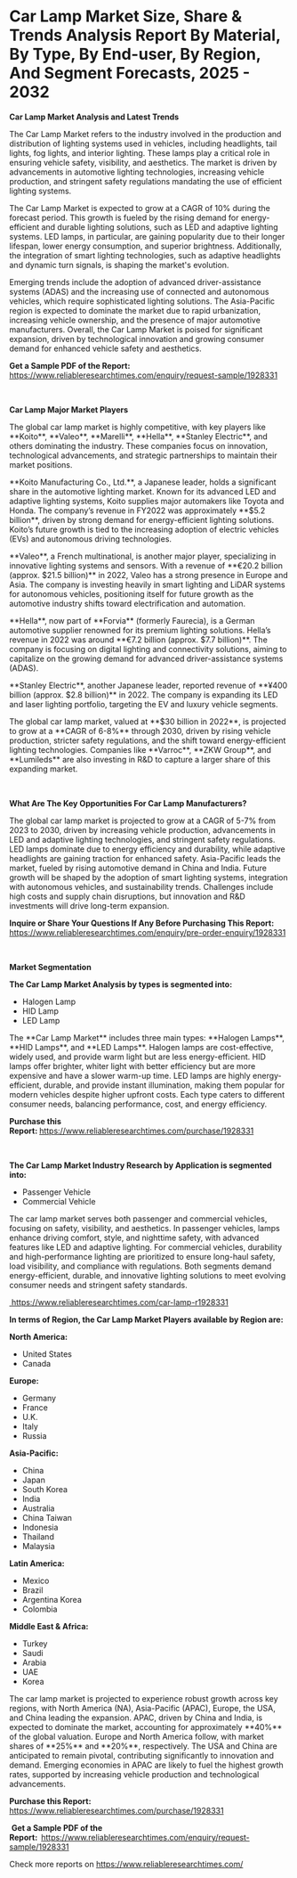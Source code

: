 <p><h1>Car Lamp Market Size, Share & Trends Analysis Report By Material, By Type, By End-user, By Region, And Segment Forecasts, 2025 - 2032</h1></p><p><strong>Car Lamp Market Analysis and Latest Trends</strong></p>
<p><p>The Car Lamp Market refers to the industry involved in the production and distribution of lighting systems used in vehicles, including headlights, tail lights, fog lights, and interior lighting. These lamps play a critical role in ensuring vehicle safety, visibility, and aesthetics. The market is driven by advancements in automotive lighting technologies, increasing vehicle production, and stringent safety regulations mandating the use of efficient lighting systems.</p><p>The Car Lamp Market is expected to grow at a CAGR of 10% during the forecast period. This growth is fueled by the rising demand for energy-efficient and durable lighting solutions, such as LED and adaptive lighting systems. LED lamps, in particular, are gaining popularity due to their longer lifespan, lower energy consumption, and superior brightness. Additionally, the integration of smart lighting technologies, such as adaptive headlights and dynamic turn signals, is shaping the market's evolution.</p><p>Emerging trends include the adoption of advanced driver-assistance systems (ADAS) and the increasing use of connected and autonomous vehicles, which require sophisticated lighting solutions. The Asia-Pacific region is expected to dominate the market due to rapid urbanization, increasing vehicle ownership, and the presence of major automotive manufacturers. Overall, the Car Lamp Market is poised for significant expansion, driven by technological innovation and growing consumer demand for enhanced vehicle safety and aesthetics.</p></p>
<p><strong>Get a Sample PDF of the Report:&nbsp;</strong> <a href="https://www.reliableresearchtimes.com/enquiry/request-sample/1928331?utm_campaign=2007&utm_medium=2&utm_source=Github&utm_content=ia&utm_term=23012025&utm_id=car-lamp">https://www.reliableresearchtimes.com/enquiry/request-sample/1928331</a></p>
<p>&nbsp;</p>
<p><strong>Car Lamp Major Market Players</strong></p>
<p><p>The global car lamp market is highly competitive, with key players like **Koito**, **Valeo**, **Marelli**, **Hella**, **Stanley Electric**, and others dominating the industry. These companies focus on innovation, technological advancements, and strategic partnerships to maintain their market positions.</p><p>**Koito Manufacturing Co., Ltd.**, a Japanese leader, holds a significant share in the automotive lighting market. Known for its advanced LED and adaptive lighting systems, Koito supplies major automakers like Toyota and Honda. The company’s revenue in FY2022 was approximately **$5.2 billion**, driven by strong demand for energy-efficient lighting solutions. Koito’s future growth is tied to the increasing adoption of electric vehicles (EVs) and autonomous driving technologies.</p><p>**Valeo**, a French multinational, is another major player, specializing in innovative lighting systems and sensors. With a revenue of **€20.2 billion (approx. $21.5 billion)** in 2022, Valeo has a strong presence in Europe and Asia. The company is investing heavily in smart lighting and LiDAR systems for autonomous vehicles, positioning itself for future growth as the automotive industry shifts toward electrification and automation.</p><p>**Hella**, now part of **Forvia** (formerly Faurecia), is a German automotive supplier renowned for its premium lighting solutions. Hella’s revenue in 2022 was around **€7.2 billion (approx. $7.7 billion)**. The company is focusing on digital lighting and connectivity solutions, aiming to capitalize on the growing demand for advanced driver-assistance systems (ADAS).</p><p>**Stanley Electric**, another Japanese leader, reported revenue of **¥400 billion (approx. $2.8 billion)** in 2022. The company is expanding its LED and laser lighting portfolio, targeting the EV and luxury vehicle segments.</p><p>The global car lamp market, valued at **$30 billion in 2022**, is projected to grow at a **CAGR of 6-8%** through 2030, driven by rising vehicle production, stricter safety regulations, and the shift toward energy-efficient lighting technologies. Companies like **Varroc**, **ZKW Group**, and **Lumileds** are also investing in R&D to capture a larger share of this expanding market.</p></p>
<p>&nbsp;</p>
<p><strong>What Are The Key Opportunities For Car Lamp Manufacturers?</strong></p>
<p><p>The global car lamp market is projected to grow at a CAGR of 5-7% from 2023 to 2030, driven by increasing vehicle production, advancements in LED and adaptive lighting technologies, and stringent safety regulations. LED lamps dominate due to energy efficiency and durability, while adaptive headlights are gaining traction for enhanced safety. Asia-Pacific leads the market, fueled by rising automotive demand in China and India. Future growth will be shaped by the adoption of smart lighting systems, integration with autonomous vehicles, and sustainability trends. Challenges include high costs and supply chain disruptions, but innovation and R&D investments will drive long-term expansion.</p></p>
<p><strong>Inquire or Share Your Questions If Any Before Purchasing This Report:</strong> <a href="https://www.reliableresearchtimes.com/enquiry/pre-order-enquiry/1928331?utm_campaign=2007&utm_medium=2&utm_source=Github&utm_content=ia&utm_term=23012025&utm_id=car-lamp">https://www.reliableresearchtimes.com/enquiry/pre-order-enquiry/1928331</a></p>
<p>&nbsp;</p>
<p><strong>Market Segmentation</strong></p>
<p><strong>The Car Lamp Market Analysis by types is segmented into:</strong></p>
<p><ul><li>Halogen Lamp</li><li>HID Lamp</li><li>LED Lamp</li></ul></p>
<p><p>The **Car Lamp Market** includes three main types: **Halogen Lamps**, **HID Lamps**, and **LED Lamps**. Halogen lamps are cost-effective, widely used, and provide warm light but are less energy-efficient. HID lamps offer brighter, whiter light with better efficiency but are more expensive and have a slower warm-up time. LED lamps are highly energy-efficient, durable, and provide instant illumination, making them popular for modern vehicles despite higher upfront costs. Each type caters to different consumer needs, balancing performance, cost, and energy efficiency.</p></p>
<p><strong>Purchase this Report:&nbsp;</strong><a href="https://www.reliableresearchtimes.com/purchase/1928331?utm_campaign=2007&utm_medium=2&utm_source=Github&utm_content=ia&utm_term=23012025&utm_id=car-lamp">https://www.reliableresearchtimes.com/purchase/1928331</a></p>
<p>&nbsp;</p>
<p><strong>The Car Lamp Market Industry Research by Application is segmented into:</strong></p>
<p><ul><li>Passenger Vehicle</li><li>Commercial Vehicle</li></ul></p>
<p><p>The car lamp market serves both passenger and commercial vehicles, focusing on safety, visibility, and aesthetics. In passenger vehicles, lamps enhance driving comfort, style, and nighttime safety, with advanced features like LED and adaptive lighting. For commercial vehicles, durability and high-performance lighting are prioritized to ensure long-haul safety, load visibility, and compliance with regulations. Both segments demand energy-efficient, durable, and innovative lighting solutions to meet evolving consumer needs and stringent safety standards.</p></p>
<p><a href="https://www.reliableresearchtimes.com/car-lamp-r1928331?utm_campaign=2007&utm_medium=2&utm_source=Github&utm_content=ia&utm_term=23012025&utm_id=car-lamp">&nbsp;https://www.reliableresearchtimes.com/car-lamp-r1928331</a></p>
<p><strong>In terms of Region, the Car Lamp Market Players available by Region are:</strong></p>
<p>
    <p> <strong> North America: </strong>
        <ul>
            <li>United States</li>
            <li>Canada</li>
        </ul>
        </p> 
    <p> <strong> Europe: </strong>
        <ul>
            <li>Germany</li>
            <li>France</li>
            <li>U.K.</li>
            <li>Italy</li>
            <li>Russia</li>
        </ul>
        </p> 
    <p> <strong> Asia-Pacific: </strong>
        <ul>
            <li>China</li>
            <li>Japan</li>
            <li>South Korea</li>
            <li>India</li>
            <li>Australia</li>
            <li>China Taiwan</li>
            <li>Indonesia</li>
            <li>Thailand</li>
            <li>Malaysia</li>
        </ul>
        </p> 
    <p> <strong> Latin America: </strong>
        <ul>
            <li>Mexico</li>
            <li>Brazil</li>
            <li>Argentina Korea</li>
            <li>Colombia</li>
        </ul>
        </p> 
    <p> <strong> Middle East & Africa: </strong>
        <ul>
            <li>Turkey</li>
            <li>Saudi</li>
            <li>Arabia</li>
            <li>UAE</li>
            <li>Korea</li>
        </ul>
    </p>
    </p>
<p><p>The car lamp market is projected to experience robust growth across key regions, with North America (NA), Asia-Pacific (APAC), Europe, the USA, and China leading the expansion. APAC, driven by China and India, is expected to dominate the market, accounting for approximately **40%** of the global valuation. Europe and North America follow, with market shares of **25%** and **20%**, respectively. The USA and China are anticipated to remain pivotal, contributing significantly to innovation and demand. Emerging economies in APAC are likely to fuel the highest growth rates, supported by increasing vehicle production and technological advancements.</p></p>
<p><strong>Purchase this Report: </strong><a href="https://www.reliableresearchtimes.com/purchase/1928331?utm_campaign=2007&utm_medium=2&utm_source=Github&utm_content=ia&utm_term=23012025&utm_id=car-lamp">https://www.reliableresearchtimes.com/purchase/1928331</a></p>
<p>&nbsp;<strong>Get a Sample PDF of the Report:&nbsp;&nbsp;</strong><a href="https://www.reliableresearchtimes.com/enquiry/request-sample/1928331?utm_campaign=2007&utm_medium=2&utm_source=Github&utm_content=ia&utm_term=23012025&utm_id=car-lamp">https://www.reliableresearchtimes.com/enquiry/request-sample/1928331</a></p>
<p><strong></strong></p>
<p>Check more reports on <a href="https://www.reliableresearchtimes.com/?utm_campaign=2007&utm_medium=2&utm_source=Github&utm_content=ia&utm_term=23012025&utm_id=car-lamp">https://www.reliableresearchtimes.com/</a></p>